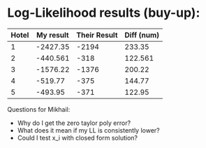 # Log-Likelihood results (buy-up):

| Hotel | My result | Their Result | Diff (num) |
|-------|-----------|--------------|------------|
| 1     | -2427.35  | -2194        | 233.35     |
| 2     | -440.561  | -318         | 122.561    |
| 3     | -1576.22  | -1376        | 200.22     |
| 4     | -519.77   | -375         | 144.77     |
| 5     | -493.95   | -371         | 122.95     |

Questions for Mikhail:
- Why do I get the zero taylor poly error?
- What does it mean if my LL is consistently lower?
- Could I test x_i with closed form solution?